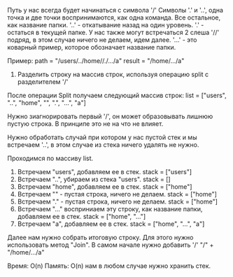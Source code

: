 Путь у нас всегда будет начинаться с символа '/'
Символы '.'  и '..', одна точка и две точки воспринимаются, как одна команда. Все остальное, как название папки.
'..' - откатывание назад на один уровень.
'.' - остаться в текущей папке.
У нас также могут встречаться 2 слеша '//' подряд, в этом случае ничего не делаем, идем далее.
'...' - это коварный пример, которое обозначает название папки.

Пример:
path = "/users/../home//./.../a"
result = "/home/.../a"

1) Разделить строку на массив строк, используя операцию split с разделителем '/'

После операции Split получаем следующий массив строк:
list = ["users", "..", "home", "", ".", "...", "a"]

Нужно зиагнорировать первый '/', он может образовывать лишнюю пустую строка. В принципе это не на что не влияет.

Нужно обработать случай при котором у нас пустой стек и мы встречаем '..', в этом случае из стека ничего удалять не нужно.

Проходимся по массиву list.
1) Встречаем "users", добавляем ее в стек.
stack = ["users"]
2) Встречаем "..", убираем из стека "users".
stack = []
3) Встречаем "home", добавляем ее в стек.
stack = ["home"]
4) Встречаем "" - пустая строка, ничего не делаем.
stack = ["home"]
5) Встречаем "." - пустая строка, ничего не делаем.
stack = ["home"]
6) Встречаем "..." восприниаем эту строку, как название папки, добавляем ее в стек.
stack = ["home", "..."]
7) Встречаем "a", добавляем ее в стек.
stack = ["home", "...", "a"]

Далее нам нужно собрать итоговую строку. Для этого нужно использовать метод "Join". В самом начале нужно добавить '/'
"/" + "/home/.../a"

Время: O(n)
Память: O(n) нам в любом случае нужно хранить стек.